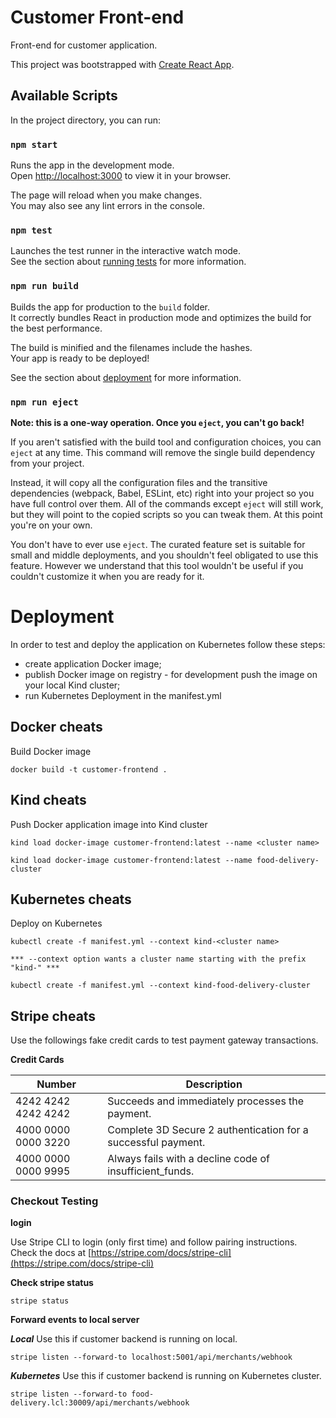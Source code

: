 # Customer Front-end

Front-end for customer application.

This project was bootstrapped with [Create React App](https://github.com/facebook/create-react-app).

## Available Scripts

In the project directory, you can run:

### `npm start`

Runs the app in the development mode.\
Open [http://localhost:3000](http://localhost:3000) to view it in your browser.

The page will reload when you make changes.\
You may also see any lint errors in the console.

### `npm test`

Launches the test runner in the interactive watch mode.\
See the section about [running tests](https://facebook.github.io/create-react-app/docs/running-tests) for more information.

### `npm run build`

Builds the app for production to the `build` folder.\
It correctly bundles React in production mode and optimizes the build for the best performance.

The build is minified and the filenames include the hashes.\
Your app is ready to be deployed!

See the section about [deployment](https://facebook.github.io/create-react-app/docs/deployment) for more information.

### `npm run eject`

**Note: this is a one-way operation. Once you `eject`, you can't go back!**

If you aren't satisfied with the build tool and configuration choices, you can `eject` at any time. This command will remove the single build dependency from your project.

Instead, it will copy all the configuration files and the transitive dependencies (webpack, Babel, ESLint, etc) right into your project so you have full control over them. All of the commands except `eject` will still work, but they will point to the copied scripts so you can tweak them. At this point you're on your own.

You don't have to ever use `eject`. The curated feature set is suitable for small and middle deployments, and you shouldn't feel obligated to use this feature. However we understand that this tool wouldn't be useful if you couldn't customize it when you are ready for it.

# Deployment

In order to test and deploy the application on Kubernetes follow these steps:
- create application Docker image;
- publish Docker image on registry - for development push the image on your local Kind cluster;
- run Kubernetes Deployment in the manifest.yml

## Docker cheats

Build Docker image
```
docker build -t customer-frontend .
```

## Kind cheats

Push Docker application image into Kind cluster
```
kind load docker-image customer-frontend:latest --name <cluster name>

kind load docker-image customer-frontend:latest --name food-delivery-cluster
```

## Kubernetes cheats

Deploy on Kubernetes
```
kubectl create -f manifest.yml --context kind-<cluster name>

*** --context option wants a cluster name starting with the prefix "kind-" ***

kubectl create -f manifest.yml --context kind-food-delivery-cluster
```



## Stripe cheats

Use the followings fake credit cards to test payment gateway transactions.

**Credit Cards**

|Number             |Description                                                    |
|-------------------|---------------------------------------------------------------|
|4242 4242 4242 4242|Succeeds and immediately processes the payment.                |
|4000 0000 0000 3220|Complete 3D Secure 2 authentication for a successful payment.  |
|4000 0000 0000 9995|Always fails with a decline code of insufficient_funds.        |


### Checkout Testing

**login**

Use Stripe CLI to login (only first time) and follow pairing instructions. 
Check the docs at [https://stripe.com/docs/stripe-cli](https://stripe.com/docs/stripe-cli)

**Check stripe status**
```
stripe status
```

**Forward events to local server**

***Local***
Use this if customer backend is running on local.
```
stripe listen --forward-to localhost:5001/api/merchants/webhook
```
***Kubernetes***
Use this if customer backend is running on Kubernetes cluster.
```
stripe listen --forward-to food-delivery.lcl:30009/api/merchants/webhook

```